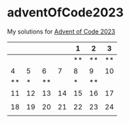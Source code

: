 # adventOfCode2023

My solutions for [Advent of Code 2023](https://adventofcode.com/)

|    |    |    |    |1   |2   |3   |
|----|----|----|----|----|----|----|
|    |    |    |    |\*\*|\*\*|\*\*|
|4   |5   |6   |7   |8   |9   |10  |
|\*\*|\*  |\*\*|    |\*  |\*\*|    |
|11  |12  |13  |14  |15  |16  |17  |
|    |    |    |    |    |    |    |
|18  |19  |20  |21  |22  |23  |24  |
|    |    |    |    |    |    |    |